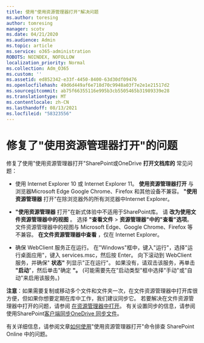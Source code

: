 ```yaml
---
title: 使用"使用资源管理器打开"解决问题
ms.author: toresing
author: tomresing
manager: scotv
ms.date: 04/21/2020
ms.audience: Admin
ms.topic: article
ms.service: o365-administration
ROBOTS: NOINDEX, NOFOLLOW
localization_priority: Normal
ms.collection: Adm_O365
ms.custom: ''
ms.assetid: ed852342-e33f-4450-8400-63d30df09476
ms.openlocfilehash: 49d6d449af6e718d70c9948a03f7e2e1e21517d2
ms.sourcegitcommit: ab75f66355116e995b3cb5505465b31989339e28
ms.translationtype: MT
ms.contentlocale: zh-CN
ms.lasthandoff: 08/13/2021
ms.locfileid: "58323556"
---
```

# <a name="fix-problems-with-open-with-explorer"></a>修复了"使用资源管理器打开"的问题

修复了使用"使用资源管理器打开"SharePoint或OneDrive **打开文档库的** 常见问题： 
  
- 使用 Internet Explorer 10 或 Internet Explorer 11。 **使用资源管理器打开** 与浏览器Microsoft Edge Google Chrome、Firefox 和其他设备不兼容。 **"使用资源管理器** 打开"在除浏览器外的所有浏览器中Internet Explorer。 
    
- **"使用资源管理器** 打开"在新式体验中不适用于SharePoint库。 请 **改为使用文件资源管理器中的视图** 。 选择 **"查看文件** \> **资源管理器"中的"查看"选项**。 文件资源管理器中的视图与 Microsoft Edge、Google Chrome、Firefox 等不兼容。 **在文件资源管理器中查看** ，仅在 Internet Explorer。 
    
- 确保 WebClient 服务正在运行。 在"Windows"框中，键入"运行"，选择"运行桌面应用"，键入 services.msc，然后按 Enter。 向下滚动到 WebClient 服务，并确保" **状态"** 列显示"正在运行"。 如果没有，请双击该服务，再单击 **"启动**"，然后单击"确定 **"。**  (可能需要先在"启动类型"框中选择"手动"或"自动"来启用该服务。)  
    
**注意**：如果需要复制或移动多个文件和文件夹一次，在文件资源管理器中打开库很方便，但如果你想要定期在库中工作，我们建议同步它。 若要解决在文件资源管理器中打开的问题，请参阅 [在资源管理器中打开](https://go.microsoft.com/fwlink/?linkid=871665)。 有关设置同步的信息，请参阅使用SharePoint[客户端同步OneDrive 同步文件](https://go.microsoft.com/fwlink/?linkid=871666)。
  
有关详细信息，请参阅文章[如何使用](https://docs.microsoft.com/sharepoint/support/lists-and-libraries/troubleshoot-issues-using-open-with-explorer)"使用资源管理器打开"命令排查 SharePoint Online 中的问题。 
  

